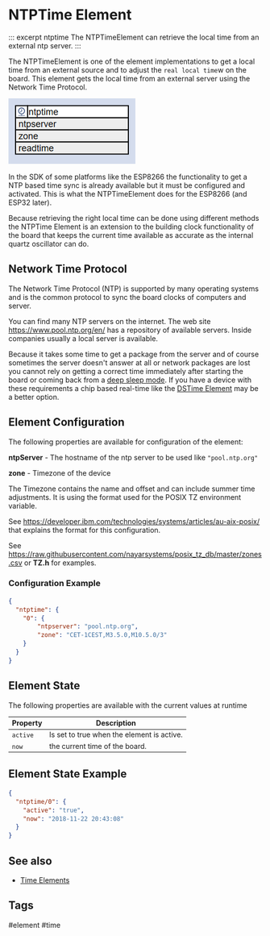 # NTPTime Element

::: excerpt ntptime
The NTPTimeElement can retrieve the local time from an external ntp server.
:::

The NTPTimeElement is one of the element implementations to get a local time from an external source
and to adjust the `real local time`w on the board.
This element gets the local time from an external server using the Network Time Protocol.

![NTPTime Properties and Actions](ntptimeapi.png)

In the SDK of some platforms like the ESP8266 the functionality to get a NTP based time sync is already available but it must be configured and activated.
This is what the NTPTimeElement does for the ESP8266 (and ESP32 later).

Because retrieving the right local time can be done using different methods the NTPTime Element is an extension to the building clock functionality of the board that keeps the current time available as accurate as the internal quartz oscillator can do.

## Network Time Protocol

The Network Time Protocol (NTP) is supported by many operating systems and is the common protocol to sync the board clocks of computers and server.

You can find many NTP servers on the internet. The web site <https://www.pool.ntp.org/en/> has a repository of available servers. Inside companies usually a local server is available.

Because it takes some time to get a package from the server and of course sometimes the server doesn't answer at all or network packages
are lost you cannot rely on getting a correct time immediately after starting the board or coming back from a [deep sleep mode](/boards/deepsleep.md).
If you have a device with these requirements a chip based real-time like the  [DSTime Element](elements/dstime.md) may be a better option.


## Element Configuration

The following properties are available for configuration of the element:

**ntpServer** - The hostname of the ntp server to be used like `"pool.ntp.org"`

**zone** - Timezone of the device

The Timezone contains the name and offset and can include summer time adjustments. It is using the format used for the POSIX TZ environment variable. 

See <https://developer.ibm.com/technologies/systems/articles/au-aix-posix/> that explains the format for this configuration.

See <https://raw.githubusercontent.com/nayarsystems/posix_tz_db/master/zones.csv> or **TZ.h** for examples.



### Configuration Example


```JSON
{
  "ntptime": {
    "0": {
        "ntpserver": "pool.ntp.org",
        "zone": "CET-1CEST,M3.5.0,M10.5.0/3"
    }
  }
}
```

## Element State

The following properties are available with the current values at runtime

| Property | Description                                |
| -------- | ------------------------------------------ |
| `active` | Is set to true when the element is active. |
| `now`    | the current time of the board.             |

## Element State Example

```JSON
{
  "ntptime/0": {
    "active": "true",
    "now": "2018-11-22 20:43:08"
  }
}
```

## See also

* [Time Elements](timeelements.md)


## Tags
#element #time